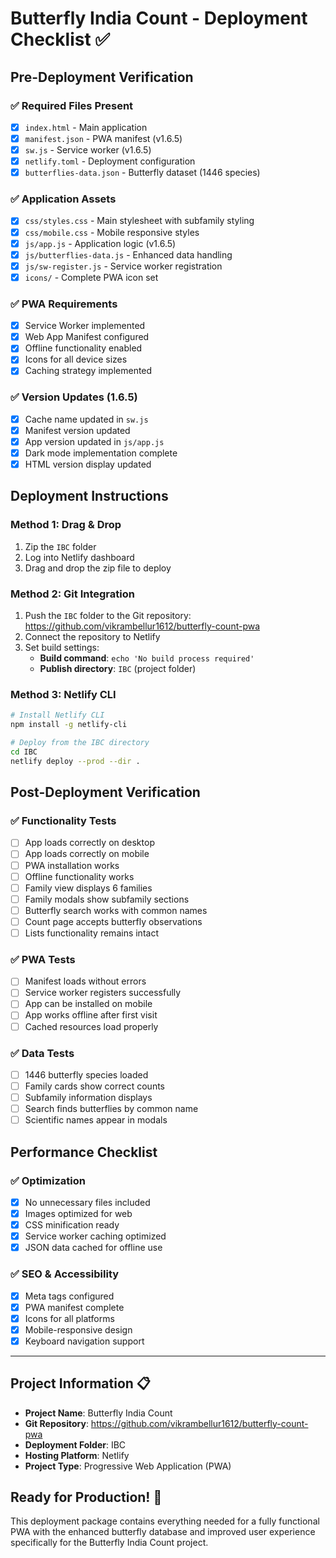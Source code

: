 # Butterfly India Count - Deployment Checklist ✅

## Pre-Deployment Verification

### ✅ Required Files Present
- [x] `index.html` - Main application
- [x] `manifest.json` - PWA manifest (v1.6.5)
- [x] `sw.js` - Service worker (v1.6.5)
- [x] `netlify.toml` - Deployment configuration
- [x] `butterflies-data.json` - Butterfly dataset (1446 species)

### ✅ Application Assets
- [x] `css/styles.css` - Main stylesheet with subfamily styling
- [x] `css/mobile.css` - Mobile responsive styles
- [x] `js/app.js` - Application logic (v1.6.5)
- [x] `js/butterflies-data.js` - Enhanced data handling
- [x] `js/sw-register.js` - Service worker registration
- [x] `icons/` - Complete PWA icon set

### ✅ PWA Requirements
- [x] Service Worker implemented
- [x] Web App Manifest configured
- [x] Offline functionality enabled
- [x] Icons for all device sizes
- [x] Caching strategy implemented

### ✅ Version Updates (1.6.5)
- [x] Cache name updated in `sw.js`
- [x] Manifest version updated
- [x] App version updated in `js/app.js`
- [x] Dark mode implementation complete
- [x] HTML version display updated

## Deployment Instructions

### Method 1: Drag & Drop
1. Zip the `IBC` folder
2. Log into Netlify dashboard
3. Drag and drop the zip file to deploy

### Method 2: Git Integration
1. Push the `IBC` folder to the Git repository: https://github.com/vikrambellur1612/butterfly-count-pwa
2. Connect the repository to Netlify
3. Set build settings:
   - **Build command**: `echo 'No build process required'`
   - **Publish directory**: `IBC` (project folder)

### Method 3: Netlify CLI
```bash
# Install Netlify CLI
npm install -g netlify-cli

# Deploy from the IBC directory
cd IBC
netlify deploy --prod --dir .
```

## Post-Deployment Verification

### ✅ Functionality Tests
- [ ] App loads correctly on desktop
- [ ] App loads correctly on mobile
- [ ] PWA installation works
- [ ] Offline functionality works
- [ ] Family view displays 6 families
- [ ] Family modals show subfamily sections
- [ ] Butterfly search works with common names
- [ ] Count page accepts butterfly observations
- [ ] Lists functionality remains intact

### ✅ PWA Tests
- [ ] Manifest loads without errors
- [ ] Service worker registers successfully
- [ ] App can be installed on mobile
- [ ] App works offline after first visit
- [ ] Cached resources load properly

### ✅ Data Tests
- [ ] 1446 butterfly species loaded
- [ ] Family cards show correct counts
- [ ] Subfamily information displays
- [ ] Search finds butterflies by common name
- [ ] Scientific names appear in modals

## Performance Checklist

### ✅ Optimization
- [x] No unnecessary files included
- [x] Images optimized for web
- [x] CSS minification ready
- [x] Service worker caching optimized
- [x] JSON data cached for offline use

### ✅ SEO & Accessibility
- [x] Meta tags configured
- [x] PWA manifest complete
- [x] Icons for all platforms
- [x] Mobile-responsive design
- [x] Keyboard navigation support

---

## Project Information 📋

- **Project Name**: Butterfly India Count
- **Git Repository**: https://github.com/vikrambellur1612/butterfly-count-pwa
- **Deployment Folder**: IBC
- **Hosting Platform**: Netlify
- **Project Type**: Progressive Web Application (PWA)

## Ready for Production! 🚀

This deployment package contains everything needed for a fully functional PWA with the enhanced butterfly database and improved user experience specifically for the Butterfly India Count project.
